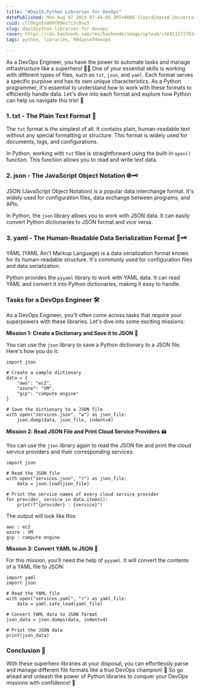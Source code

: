 ```yaml
---
title: "#Day15:Python Libraries for DevOps"
datePublished: Mon Aug 07 2023 07:44:05 GMT+0000 (Coordinated Universal Time)
cuid: cll0kgo5n000f09msfi2c8nu3
slug: day15python-libraries-for-devops
cover: https://cdn.hashnode.com/res/hashnode/image/upload/v1691117270249/54b2031d-57c1-443a-be3d-26e02690a5f5.jpeg
tags: python, libraries, 90daysofdevops

---
```


As a DevOps Engineer, you have the power to automate tasks and manage infrastructure like a superhero! 🦸‍♂️ One of your essential skills is working with different types of files, such as `txt`, `json`, and `yaml`. Each format serves a specific purpose and has its own unique characteristics. As a Python programmer, it's essential to understand how to work with these formats to efficiently handle data. Let's dive into each format and explore how Python can help us navigate this trio! 🚀

### **1\. txt - The Plain Text Format** 📝

The `txt` format is the simplest of all. It contains plain, human-readable text without any special formatting or structure. This format is widely used for documents, logs, and configurations.

In Python, working with `txt` files is straightforward using the built-in `open()` function. This function allows you to read and write text data.

### **2\. json - The JavaScript Object Notation** 🌐🗝️

JSON (JavaScript Object Notation) is a popular data interchange format. It's widely used for configuration files, data exchange between programs, and APIs.

In Python, the `json` library allows you to work with JSON data. It can easily convert Python dictionaries to JSON format and vice versa.

### **3\. yaml - The Human-Readable Data Serialization Format** 📝🗝️

YAML (YAML Ain't Markup Language) is a data serialization format known for its human-readable structure. It's commonly used for configuration files and data serialization.

Python provides the `pyyaml` library to work with YAML data. It can read YAML and convert it into Python dictionaries, making it easy to handle.

### **Tasks for a DevOps Engineer** 🛠️

As a DevOps Engineer, you'll often come across tasks that require your superpowers with these libraries. Let's dive into some exciting missions:

**Mission 1: Create a Dictionary and Save it to JSON** 📝

You can use the `json` library to save a Python dictionary to a JSON file. Here's how you do it:

```plaintext
import json

# Create a sample dictionary
data = {
    "aws": "ec2",
    "azure": "VM",
    "gcp": "compute engine"
}

# Save the dictionary to a JSON file
with open("services.json", "w") as json_file:
    json.dump(data, json_file, indent=4)
```

**Mission 2: Read JSON File and Print Cloud Service Providers** 🖨️

You can use the `json` library again to read the JSON file and print the cloud service providers and their corresponding services:

```plaintext
import json

# Read the JSON file
with open("services.json", "r") as json_file:
    data = json.load(json_file)

# Print the service names of every cloud service provider
for provider, service in data.items():
    print(f"{provider} : {service}")
```

The output will look like this:

```plaintext
aws : ec2
azure : VM
gcp : compute engine
```

**Mission 3: Convert YAML to JSON** 🔄

For this mission, you'll need the help of `pyyaml`. It will convert the contents of a YAML file to JSON:

```plaintext
import yaml
import json

# Read the YAML file
with open("services.yaml", "r") as yaml_file:
    data = yaml.safe_load(yaml_file)

# Convert YAML data to JSON format
json_data = json.dumps(data, indent=4)

# Print the JSON data
print(json_data)
```

### **Conclusion** 🎉

With these superhero libraries at your disposal, you can effortlessly parse and manage different file formats like a true DevOps champion! 🚀 So go ahead and unleash the power of Python libraries to conquer your DevOps missions with confidence! 💪